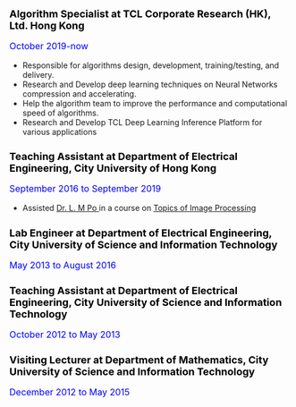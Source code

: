<body>
<h1 style="color:black; font-size:18px";"margin-bottom:3px"; "margin-top:0px"> 
Algorithm Specialist at TCL Corporate Research (HK), Ltd. Hong Kong  
</h1>
<p style="color:blue; font-size:16px";"margin-top:0px">
October 2019-now
 <ul style="list-style-type:disc">
	<li>Responsible for algorithms design, development, training/testing, and delivery.</li>
	<li>Research and Develop deep learning techniques on Neural Networks compression and accelerating.</li>
	<li>Help the algorithm team to improve the performance and computational speed of algorithms.</li>
	<li>Research and Develop TCL Deep Learning Inference Platform for various applications</li>
</ul>
</p>

<h1 style="color:black; font-size:18px"> 
Teaching Assistant at Department of Electrical Engineering, City University of Hong Kong
</h1>
<p style="color:blue; font-size:16px">
September 2016 to September 2019 
<ul> 
<li> Assisted <a href="http://www.ee.cityu.edu.hk/~lmpo/index.html"> Dr. L. M Po <a/> in a course on 
 <a href="http://www.ee.cityu.edu.hk/~lmpo/ee5806/index.html"> Topics of Image Processing<a/> </li>
</ul>
</p>

<h1 style="color:black; font-size:18px"> 
Lab Engineer at Department of Electrical Engineering, City University of Science and Information Technology
</h1>
<p style="color:blue; font-size:16px">
May 2013 to August 2016

<h1 style="color:black; font-size:18px"> 
Teaching Assistant  at Department of Electrical Engineering, City University of Science and Information Technology
</h1>
<p style="color:blue; font-size:16px">
October 2012 to May 2013 
</p>

<h1 style="color:black; font-size:18px"> 
Visiting Lecturer at Department of Mathematics, City University of Science and Information Technology
</h1>
<p style="color:blue; font-size:16px">
December 2012 to May 2015 
</p>

</body>
